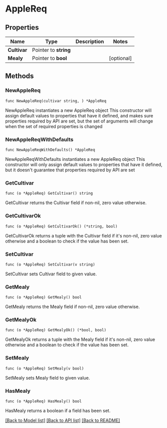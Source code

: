 # AppleReq

## Properties

Name | Type | Description | Notes
------------ | ------------- | ------------- | -------------
**Cultivar** | Pointer to **string** |  | 
**Mealy** | Pointer to **bool** |  | [optional] 

## Methods

### NewAppleReq

`func NewAppleReq(cultivar string, ) *AppleReq`

NewAppleReq instantiates a new AppleReq object
This constructor will assign default values to properties that have it defined,
and makes sure properties required by API are set, but the set of arguments
will change when the set of required properties is changed

### NewAppleReqWithDefaults

`func NewAppleReqWithDefaults() *AppleReq`

NewAppleReqWithDefaults instantiates a new AppleReq object
This constructor will only assign default values to properties that have it defined,
but it doesn't guarantee that properties required by API are set

### GetCultivar

`func (o *AppleReq) GetCultivar() string`

GetCultivar returns the Cultivar field if non-nil, zero value otherwise.

### GetCultivarOk

`func (o *AppleReq) GetCultivarOk() (*string, bool)`

GetCultivarOk returns a tuple with the Cultivar field if it's non-nil, zero value otherwise
and a boolean to check if the value has been set.

### SetCultivar

`func (o *AppleReq) SetCultivar(v string)`

SetCultivar sets Cultivar field to given value.


### GetMealy

`func (o *AppleReq) GetMealy() bool`

GetMealy returns the Mealy field if non-nil, zero value otherwise.

### GetMealyOk

`func (o *AppleReq) GetMealyOk() (*bool, bool)`

GetMealyOk returns a tuple with the Mealy field if it's non-nil, zero value otherwise
and a boolean to check if the value has been set.

### SetMealy

`func (o *AppleReq) SetMealy(v bool)`

SetMealy sets Mealy field to given value.

### HasMealy

`func (o *AppleReq) HasMealy() bool`

HasMealy returns a boolean if a field has been set.


[[Back to Model list]](../README.md#documentation-for-models) [[Back to API list]](../README.md#documentation-for-api-endpoints) [[Back to README]](../README.md)



